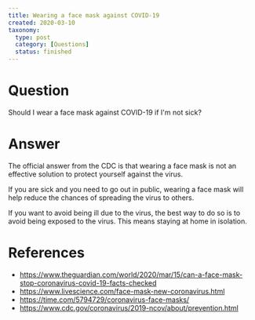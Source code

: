 ```yaml
---
title: Wearing a face mask against COVID-19
created: 2020-03-10
taxonomy:
  type: post
  category: [Questions]
  status: finished
---
```


# Question
Should I wear a face mask against COVID-19 if I'm not sick?

# Answer
The official answer from the CDC is that wearing a face mask is not an effective solution to protect yourself against the virus.

If you are sick and you need to go out in public, wearing a face mask will help reduce the chances of spreading the virus to others.

If you want to avoid being ill due to the virus, the best way to do so is to avoid being exposed to the virus. This means staying at home in isolation.

# References
* https://www.theguardian.com/world/2020/mar/15/can-a-face-mask-stop-coronavirus-covid-19-facts-checked
* https://www.livescience.com/face-mask-new-coronavirus.html
* https://time.com/5794729/coronavirus-face-masks/
* https://www.cdc.gov/coronavirus/2019-ncov/about/prevention.html
